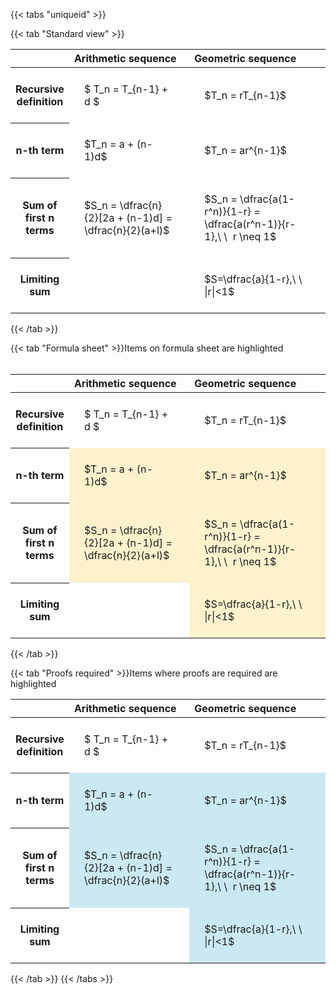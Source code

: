 ---
---

{{< tabs "uniqueid" >}}

{{< tab "Standard view" >}}
<style type="text/css">
#T_2010c th.col_heading {
  text-align: left;
  font-size: 1em;
}
#T_2010c td {
  text-align: left;
  font-size: 1em;
  padding: 1.5em;
}
#T_2010c_row0_col0, #T_2010c_row0_col1, #T_2010c_row1_col0, #T_2010c_row1_col1, #T_2010c_row2_col0, #T_2010c_row2_col1, #T_2010c_row3_col0, #T_2010c_row3_col1 {
  width: 400px;
  white-space: pre-wrap;
}
</style>
<table id="T_2010c">
  <thead>
    <tr>
      <th class="blank level0" >&nbsp;</th>
      <th id="T_2010c_level0_col0" class="col_heading level0 col0" >Arithmetic sequence</th>
      <th id="T_2010c_level0_col1" class="col_heading level0 col1" >Geometric sequence</th>
    </tr>
  </thead>
  <tbody>
    <tr>
      <th id="T_2010c_level0_row0" class="row_heading level0 row0" >Recursive definition</th>
      <td id="T_2010c_row0_col0" class="data row0 col0" >$ T_n = T_{n-1} + d $</td>
      <td id="T_2010c_row0_col1" class="data row0 col1" >$T_n = rT_{n-1}$</td>
    </tr>
    <tr>
      <th id="T_2010c_level0_row1" class="row_heading level0 row1" >n-th term</th>
      <td id="T_2010c_row1_col0" class="data row1 col0" >$T_n = a + (n-1)d$</td>
      <td id="T_2010c_row1_col1" class="data row1 col1" >$T_n = ar^{n-1}$</td>
    </tr>
    <tr>
      <th id="T_2010c_level0_row2" class="row_heading level0 row2" >Sum of first n terms</th>
      <td id="T_2010c_row2_col0" class="data row2 col0" >$S_n = \dfrac{n}{2}[2a + (n-1)d] = \dfrac{n}{2}(a+l)$</td>
      <td id="T_2010c_row2_col1" class="data row2 col1" >$S_n = \dfrac{a(1-r^n)}{1-r} = \dfrac{a(r^n-1)}{r-1},\ \  r \neq 1$</td>
    </tr>
    <tr>
      <th id="T_2010c_level0_row3" class="row_heading level0 row3" >Limiting sum</th>
      <td id="T_2010c_row3_col0" class="data row3 col0" ></td>
      <td id="T_2010c_row3_col1" class="data row3 col1" >$S=\dfrac{a}{1-r},\ \ |r|<1$</td>
    </tr>
  </tbody>
</table>
{{< /tab >}}

{{< tab "Formula sheet" >}}Items on formula sheet are highlighted
<br><br><style type="text/css">
#T_772dd th.col_heading {
  text-align: left;
  font-size: 1em;
}
#T_772dd td {
  text-align: left;
  font-size: 1em;
  padding: 1.5em;
}
#T_772dd_row0_col0, #T_772dd_row0_col1, #T_772dd_row3_col0 {
  width: 400px;
  white-space: pre-wrap;
}
#T_772dd_row1_col0, #T_772dd_row1_col1, #T_772dd_row2_col0, #T_772dd_row2_col1, #T_772dd_row3_col1 {
  width: 400px;
  background-color: rgba(255,194,10, 0.2);
  white-space: pre-wrap;
}
</style>
<table id="T_772dd">
  <thead>
    <tr>
      <th class="blank level0" >&nbsp;</th>
      <th id="T_772dd_level0_col0" class="col_heading level0 col0" >Arithmetic sequence</th>
      <th id="T_772dd_level0_col1" class="col_heading level0 col1" >Geometric sequence</th>
    </tr>
  </thead>
  <tbody>
    <tr>
      <th id="T_772dd_level0_row0" class="row_heading level0 row0" >Recursive definition</th>
      <td id="T_772dd_row0_col0" class="data row0 col0" >$ T_n = T_{n-1} + d $</td>
      <td id="T_772dd_row0_col1" class="data row0 col1" >$T_n = rT_{n-1}$</td>
    </tr>
    <tr>
      <th id="T_772dd_level0_row1" class="row_heading level0 row1" >n-th term</th>
      <td id="T_772dd_row1_col0" class="data row1 col0" >$T_n = a + (n-1)d$</td>
      <td id="T_772dd_row1_col1" class="data row1 col1" >$T_n = ar^{n-1}$</td>
    </tr>
    <tr>
      <th id="T_772dd_level0_row2" class="row_heading level0 row2" >Sum of first n terms</th>
      <td id="T_772dd_row2_col0" class="data row2 col0" >$S_n = \dfrac{n}{2}[2a + (n-1)d] = \dfrac{n}{2}(a+l)$</td>
      <td id="T_772dd_row2_col1" class="data row2 col1" >$S_n = \dfrac{a(1-r^n)}{1-r} = \dfrac{a(r^n-1)}{r-1},\ \  r \neq 1$</td>
    </tr>
    <tr>
      <th id="T_772dd_level0_row3" class="row_heading level0 row3" >Limiting sum</th>
      <td id="T_772dd_row3_col0" class="data row3 col0" ></td>
      <td id="T_772dd_row3_col1" class="data row3 col1" >$S=\dfrac{a}{1-r},\ \ |r|<1$</td>
    </tr>
  </tbody>
</table>
{{< /tab >}}

{{< tab "Proofs required" >}}Items where proofs are required are highlighted
<br>
<style type="text/css">
#T_7feb0 th.col_heading {
  text-align: left;
  font-size: 1em;
}
#T_7feb0 td {
  text-align: left;
  font-size: 1em;
  padding: 1.5em;
}
#T_7feb0_row0_col0, #T_7feb0_row0_col1, #T_7feb0_row3_col0 {
  width: 400px;
  white-space: pre-wrap;
}
#T_7feb0_row1_col0, #T_7feb0_row1_col1, #T_7feb0_row2_col0, #T_7feb0_row2_col1, #T_7feb0_row3_col1 {
  width: 400px;
  background-color: rgba(0,150,200, 0.2);
  white-space: pre-wrap;
}
</style>
<table id="T_7feb0">
  <thead>
    <tr>
      <th class="blank level0" >&nbsp;</th>
      <th id="T_7feb0_level0_col0" class="col_heading level0 col0" >Arithmetic sequence</th>
      <th id="T_7feb0_level0_col1" class="col_heading level0 col1" >Geometric sequence</th>
    </tr>
  </thead>
  <tbody>
    <tr>
      <th id="T_7feb0_level0_row0" class="row_heading level0 row0" >Recursive definition</th>
      <td id="T_7feb0_row0_col0" class="data row0 col0" >$ T_n = T_{n-1} + d $</td>
      <td id="T_7feb0_row0_col1" class="data row0 col1" >$T_n = rT_{n-1}$</td>
    </tr>
    <tr>
      <th id="T_7feb0_level0_row1" class="row_heading level0 row1" >n-th term</th>
      <td id="T_7feb0_row1_col0" class="data row1 col0" >$T_n = a + (n-1)d$</td>
      <td id="T_7feb0_row1_col1" class="data row1 col1" >$T_n = ar^{n-1}$</td>
    </tr>
    <tr>
      <th id="T_7feb0_level0_row2" class="row_heading level0 row2" >Sum of first n terms</th>
      <td id="T_7feb0_row2_col0" class="data row2 col0" >$S_n = \dfrac{n}{2}[2a + (n-1)d] = \dfrac{n}{2}(a+l)$</td>
      <td id="T_7feb0_row2_col1" class="data row2 col1" >$S_n = \dfrac{a(1-r^n)}{1-r} = \dfrac{a(r^n-1)}{r-1},\ \  r \neq 1$</td>
    </tr>
    <tr>
      <th id="T_7feb0_level0_row3" class="row_heading level0 row3" >Limiting sum</th>
      <td id="T_7feb0_row3_col0" class="data row3 col0" ></td>
      <td id="T_7feb0_row3_col1" class="data row3 col1" >$S=\dfrac{a}{1-r},\ \ |r|<1$</td>
    </tr>
  </tbody>
</table>
{{< /tab >}}
{{< /tabs >}}